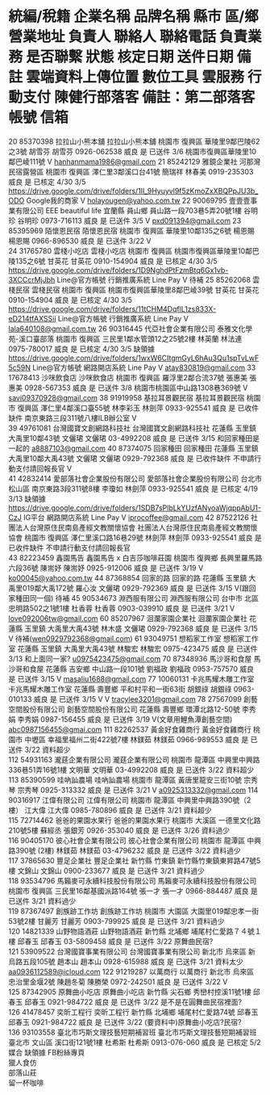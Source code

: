 #	統編/稅籍	企業名稱	品牌名稱	縣市	區/鄉	營業地址	負責人	聯絡人	聯絡電話	負責業務	是否聯繫	狀態	核定日期	送件日期	備註	雲端資料上傳位置	數位工具	雲服務	行動支付	陳健行部落客	備註：第二部落客帳號	信箱
20	85370398	拉拉山小熊本舖	拉拉山小熊本舖	桃園市	復興區	華陵里9鄰巴陵62之3號	胡雪芬	胡雪芬	0926-062538	威良	是	已送件		3/6	桃園市復興區華陵里10鄰巴崚111號					V		hanhanmama1986@gmail.com
21	85242129	雅鏡企業社	河那灣民宿露營區	桃園市	復興區	澤仁里3鄰溪口台41號	簡瑞祥	林春美	0919-235303	威良	是	已核定	4/30	3/5		https://drive.google.com/drive/folders/1lI_9Hyuyvl9f5zKmoZxXBQPpJU3b_ODO	Google我的商家			V		holayougen@yahoo.com.tw
22	90069795	壹壹壹事業有限公司	EEE beautiful life 	宜蘭縣	員山鄉	員山路一段703巷5弄20號1樓	谷明珍	谷明珍	0973-716113	威良	是	已送件		3/5						V		pxd091394@gmail.com
23	85395969	陌懷恩民宿	陌懷恩民宿	桃園市	復興區	華陵里10鄰135之6號	楊恩賜	楊恩賜	0966-896530	威良	是	已送件		3/22						V		
24	31765780	雲棧小吃店	雲棧小吃店	桃園市	復興區	桃園市復興區華陵里10鄰巴陵135之6號	甘英花	甘英花	0910-154904	威良	是	已核定	4/30	3/5		https://drive.google.com/drive/folders/1D9NghdPtFzmBtq6Gx1vb-3XCCcrMjJbh	Line@官方帳號	行銷推廣系統	Line Pay	V		待補
25	85262068	雲棧民宿	雲棧民宿	桃園市	復興區	桃園市復興區華陵里8鄰巴崚39號	甘英花	甘英花	0910-154904	威良	是	已核定	4/30	3/5		https://drive.google.com/drive/folders/11tCHM4DqflL1zs833X-eD214tfAXSSii	Line@官方帳號	行銷推廣系統	Line Pay	V		lala640108@gmail.com.tw
26	90316445	代亞社會企業有限公司	泰雅文化學苑-溪口臺部落	桃園市	復興區	三民里1鄰水管頭12之25號2樓	林英蘭	林法連	0975-780017	威良	是	已核定	4/30	3/5	缺領據	https://drive.google.com/drive/folders/1wxW6CItgmGyL6hAu3Qu1spTvLwF5c59N	Line@官方帳號	網路開店系統	Line Pay	V		atay830819@gmail.com
33	17678413	沙咪飲食店	沙咪飲食店	桃園市	復興區	羅浮里2鄰合流37號	張惠美	張惠美	0928-567353	威良	是	已送件		3/8	桃園市桃園區中山路1308巷369號					V		savi09370928@gmail.com
38	91919958	基拉耳景觀民宿	基拉耳景觀民宿	桃園市	復興區	澤仁里4鄰溪口臺55號	林李彩玉	林劍萍	0933-925541	威良	是	已收件缺件			南京東路三段311號八樓ILB辦公室					V		
39	49761081	台灣國寶文創網路科技社	台灣國寶文創網路科技社	花蓮縣	玉里鎮	大禹里10鄰43號	文儷珺	文儷珺	03-4992208	威良	是	已送件		3/15						和回家種田是一起的		a8887103@gmail.com
40	87374075	回家種田	回家種田	花蓮縣	玉里鎮	大禹里10鄰大禹43號	文儷珺	文儷珺	0929-792368	威良	是	已收件缺件			不申請行動支付請回報長官					V		
41	42832414	愛部落社會企業股份有限公司	愛部落社會企業股份有限公司	台北市	松山區	南京東路3段311號8樓	李瓊如	林劍萍	0933-925541	威良	是	已核定	4/19	3/13	缺領據	https://drive.google.com/drive/folders/1SDB7sPlbLkYUzfANyoaWjqppAbU1-CzJ	IG平台	網路開店系統	Line Pay	V		iprocoffee@gmail.com
42	87522126	社團法人台灣原住民南島產經文教關懷協會	社團法人台灣原住民南島產經文教關懷協會	桃園市	復興區	澤仁里溪口路16巷29號	林劍萍	林劍萍	0933-925541	威良	是	已收件缺件			不申請行動支付請回報長官							
43	82223459	鑫園馬告	鑫園馬告 x 白吉莎咖啡莊園	桃園市	復興鄉	長興里羅馬路六段36號	陳耑妤	陳耑妤	0925-912006	威良	是	已送件		3/19						V		ko00045@yahoo.com.tw
44	87368854	回家的路	回家的路	花蓮縣	玉里鎮	大禹里019鄰大禹172號	羅心汝	文儷珺	0929-792369	威良	是	已送件		3/15						V(跟回家種田同一個)		待補
45	90534673	淵西服有限公司	淵西服有限公司	台中市	北區	忠明路502之1號1樓	杜香蓉	杜香蓉	0903-039910	威良	是	已送件		3/21						V		love092006tw@gmail.com
60	85207967	洄瀾家園企業社	洄瀾家園企業社	花蓮縣	玉里鎮	大禹里大禹43號	林木盛	文儷珺	0929-792368	威良	是	已送件		3/15						V		待補(wen0929792368@gmail.com)
61	93049751	想稻家工作室	想稻家工作室	花蓮縣	玉里鎮	大禹里大禹43號	林駿宏	林駿宏	0975-423475	威良	是	已送件		3/13						和上面同一家?		u0975423475@gmail.com
70	87348936	馬沙哥和食屋	馬沙哥和食屋	花蓮縣	吉安鄉	中山路一段101號	劉福政	劉福政	0953-757570	威良	是	已送件		3/15						V		masaliu1688@gmail.com
77	10060131	卡兆馬耀木雕工作室	卡兆馬耀木雕工作室	花蓮縣	壽豐鄉	平和村平和一街63街	胡銀祿	胡銀祿	0963-010133	威良	是	已送件		3/15						V	V	tracylee3201@gmail.com
78	27567099	創藝空間股份有限公司	創藝空間股份有限公司	花蓮縣	壽豐鄉	環潭北路12-50號	李秀娟	李秀娟	0987-156455	威良	是	已送件		3/19						V(文章用鯉魚潭創藝空間)		abc0987156455@gmai.com
111	82262537	黃金好食雞商行	黃金好食雞商行	桃園市	中壢區	幸福里福州二街422號7樓	林鎂茹	林鎂茹	0966-989553	威良	是	已送件		3/22						資料超少		
112	54931163	瀧莛企業有限公司	瀧莛企業有限公司	桃園市	龍潭區	中興里中興路336巷51弄16號1樓	文明華	文明華	03-4992208	威良	是	已送件		3/22						資料超少		
113	85390599	哇吶訕農場	哇吶訕農場	桃園市	龍潭區	黃唐里龍安三街10號	宗秀琴	宗秀琴	0925-313332	威良	是	已送件		3/21						V		a0925313332@gmail.com
114	90316917	江偉有限公司	江偉有限公司	桃園市	龍潭區	中興里中興路390號（2樓）	江大偉	江大偉	0985-780896	威良	是	已送件		3/21						資料超少		
115	72714462	爸爸的果園水果行	爸爸的果園水果行	桃園市	大溪區	一德里文化路210號5樓	蘇經丞	張銀芳	0926-353040	威良	是	已送件		3/26						資料過少		
116	90405170	彼心社會企業有限公司	彼心社會企業有限公司	桃園市	龍潭區	中興路390號 (2樓)	林鎂茹	林鎂茹	03-4796232	威良	是	已送件		3/22						資料過少		
117	37865630	豐足企業社	豐足企業社	新竹縣	竹東鎮	新竹縣竹東鎮東昇路47號5樓	文錦山	文錦山	0900-233677	威良	是	已送件		3/21						資料過少		
118	93534796	馬籟麥可永續科技股份有限公司	馬籟麥可永續科技股份有限公司	桃園市	復興區	三民里16鄰基國派路164號	張一才	張一才	0966-884487	威良	是	已送件		3/21						資料過少		
119	87367497	創族跡工作坊	創族跡工作坊	桃園市	大園區	大園里019鄰忠孝一街53號2樓	甘麗芳	甘麗芳	0903-799925	威良	是	已送件		3/21						資料過少		
120	14821339	山野物語酒莊	山野物語酒莊	新竹縣	北埔鄉	埔尾村仁愛路７４號１樓	邱春玉	邱春玉	03-5809458	威良	是	已送件		3/22						原舞曲民宿?		
121	53909522	台灣國寶事業有限公司	台灣國寶事業有限公司	新北市	烏來區	新烏路五段105號	趙本山	趙本山	0928-615988	威良	是	已送件		3/21						資料太少		aa0936112589@icloud.com
122	91219287	以萬商行	以萬商行	新北市	烏來區	忠治里金堰2號	陳趙冬菊	陳勝榮	0972-242501	威良	是	已送件		3/22						V		
125	87342905	原舞曲小吃店	原舞曲小吃店	新竹縣	尖石鄉	秀巒村控溪11號1樓	邱春玉	邱春玉	0921-984722	威良	是	已送件		3/22						是不是在圓舞曲民宿裡面?		
126	41478457	奕昕工程行	奕昕工程行	新竹縣	北埔鄉	埔尾村仁愛路74號	邱春玉	邱春玉	0921-984722	威良	是	已送件		3/22						(要資料中)原舞曲小吃店?民宿?		
136	93103558	臺北市巧斯文理技藝短期補習班	臺北市巧斯文理技藝短期補習班	臺北市	文山區	溪口街121號1樓	杜希斯	杜希斯	0913-076-060	威良	是	已核定	5/2	媒合	缺領據		FB粉絲專頁					
		獵人食仿																				
		部落山莊																				
		留一杯咖啡																				